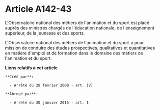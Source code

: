 # Article A142-43

L'Observatoire national des métiers de l'animation et du sport est placé auprès des ministres chargés de l'éducation
nationale, de l'enseignement supérieur, de la jeunesse et des sports.

L'Observatoire national des métiers de l'animation et du sport a pour mission de conduire des études prospectives,
qualitatives et quantitatives en matière d'emploi et de formation dans le domaine des métiers de l'animation et du sport.

**Liens relatifs à cet article**

	**Créé par**:

	  - Arrêté du 28 février 2008 - art. (V)

	**Abrogé par**:

	  - Arrêté du 30 janvier 2015 - art. 1
